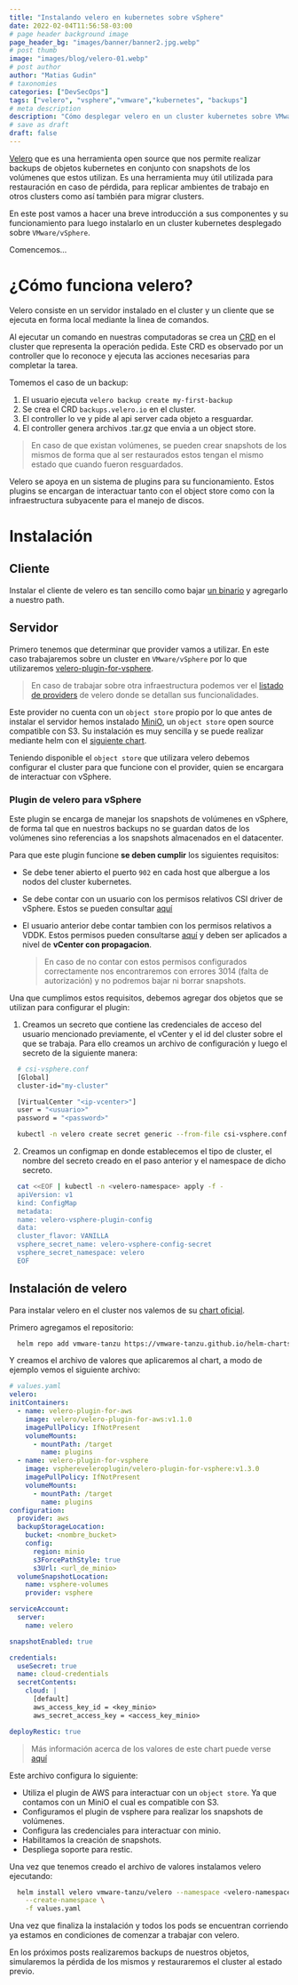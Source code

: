 ```yaml
---
title: "Instalando velero en kubernetes sobre vSphere"
date: 2022-02-04T11:56:58-03:00
# page header background image
page_header_bg: "images/banner/banner2.jpg.webp"
# post thumb
image: "images/blog/velero-01.webp"
# post author
author: "Matias Gudin"
# taxonomies
categories: ["DevSecOps"]
tags: ["velero", "vsphere","vmware","kubernetes", "backups"]
# meta description
description: "Cómo desplegar velero en un cluster kubernetes sobre VMware/vSphere"
# save as draft
draft: false
---
```


[Velero](https://velero.netlify.app/docs/v1.8/index.html) que es una herramienta
open source que nos permite realizar backups de objetos kubernetes en conjunto
con snapshots de los volúmenes que estos utilizan. Es una herramienta muy útil
utilizada para restauración en caso de pérdida, para replicar ambientes de 
trabajo en otros clusters como así también para migrar clusters.

En este post vamos a hacer una breve introducción a sus componentes y su
funcionamiento para luego instalarlo en un cluster kubernetes desplegado sobre
`VMware/vSphere`. 

Comencemos...

# ¿Cómo funciona velero?

Velero consiste en un servidor instalado en el cluster y un cliente que se
ejecuta en forma local mediante la linea de comandos.

Al ejecutar un comando en nuestras computadoras se crea un 
[CRD](https://kubernetes.io/docs/concepts/extend-kubernetes/api-extension/custom-resources/)
en el cluster que representa la operación pedida. Este CRD es observado por un
controller que lo reconoce y ejecuta las acciones necesarias para completar la 
tarea.

Tomemos el caso de un backup:

1. El usuario ejecuta `velero backup create my-first-backup`
2. Se crea el CRD `backups.velero.io` en el cluster.
3. El controller lo ve y pide al api server cada objeto a resguardar.
4. El controller genera archivos .tar.gz que envia a un object store.

> En caso de que existan volúmenes, se pueden crear snapshots de los mismos de 
> forma que al ser restaurados estos tengan el mismo estado que cuando fueron
> resguardados.

Velero se apoya en un sistema de plugins para su funcionamiento. Estos plugins
se encargan de interactuar tanto con el object store como con la infraestructura
subyacente para el manejo de discos.

# Instalación

## Cliente

Instalar el cliente de velero es tan sencillo como bajar 
[un binario](https://github.com/vmware-tanzu/velero/releases) y agregarlo a
nuestro path.

## Servidor

Primero tenemos que determinar que provider vamos a utilizar. En este caso
trabajaremos sobre un cluster en `VMware/vSphere` por lo que utilizaremos
[velero-plugin-for-vsphere](https://github.com/vmware-tanzu/velero-plugin-for-vsphere).
 
> En caso de trabajar sobre otra infraestructura podemos ver el
> [listado de providers](https://velero.netlify.app/docs/v1.8/supported-providers/)
> de velero donde se detallan sus funcionalidades.

Este provider no cuenta con un `object store` propio por lo que antes de instalar
el servidor hemos instalado [MiniO](https://min.io/), un `object store` open
source compatible con S3. Su instalación es muy sencilla y se puede realizar
mediante helm con el 
[siguiente chart](https://github.com/minio/minio/tree/master/helm/minio).

Teniendo disponible el `object store` que utilizara velero debemos configurar el
cluster para que funcione con el provider, quien se encargara de interactuar con
vSphere.

### Plugin de velero para vSphere

Este plugin se encarga de manejar los snapshots de volúmenes en vSphere, de 
forma tal que en nuestros backups no se guardan datos de los volúmenes sino 
referencias a los snapshots almacenados en el datacenter.

Para que este plugin funcione **se deben cumplir** los siguientes requisitos:

- Se debe tener abierto el puerto `902` en cada host que albergue a los nodos del
  cluster kubernetes.

- Se debe contar con un usuario con los permisos relativos CSI driver de
  vSphere. Estos se pueden consultar
[aquí](https://docs.vmware.com/en/VMware-vSphere-Container-Storage-Plug-in/2.0/vmware-vsphere-csp-getting-started/GUID-043ACF65-9E0B-475C-A507-BBBE2579AA58.html)

- El usuario anterior debe contar tambien con los permisos relativos a VDDK.
  Estos permisos pueden consultarse
  [aquí](https://developer.vmware.com/docs/11750/virtual-disk-development-kit-programming-guide/GUID-8301C6CF-37C2-42CC-B4C5-BB1DD28F79C9.html)  y deben ser aplicados a nivel de **vCenter con propagacion**.
  > En caso de no contar con estos permisos configurados correctamente nos
  > encontraremos con errores 3014 (falta de autorización) y no podremos bajar
  > ni borrar snapshots.

Una que cumplimos estos requisitos, debemos agregar dos objetos que se utilizan
para configurar el plugin:

1. Creamos un secreto que contiene las credenciales de acceso del usuario 
mencionado previamente, el vCenter y el id del cluster sobre el que se trabaja. 
Para ello creamos un archivo de configuración y luego el secreto de la siguiente
manera:

```sh
  # csi-vsphere.conf
  [Global]
  cluster-id="my-cluster"

  [VirtualCenter "<ip-vcenter>"]
  user = "<usuario>"
  password = "<password>"
```

```sh
  kubectl -n velero create secret generic --from-file csi-vsphere.conf
```
2. Creamos un  configmap en donde establecemos el tipo de cluster, el nombre del
   secreto creado en el paso anterior y el namespace de dicho secreto.

```sh
  cat <<EOF | kubectl -n <velero-namespace> apply -f -
  apiVersion: v1
  kind: ConfigMap
  metadata:
  name: velero-vsphere-plugin-config
  data:
  cluster_flavor: VANILLA
  vsphere_secret_name: velero-vsphere-config-secret
  vsphere_secret_namespace: velero
  EOF
```

## Instalación de velero

Para instalar velero en el cluster nos valemos de su
[chart oficial](https://vmware-tanzu.github.io/helm-charts/). 

Primero agregamos el repositorio:

```sh
  helm repo add vmware-tanzu https://vmware-tanzu.github.io/helm-charts
```

Y creamos el archivo de valores que aplicaremos al chart, a modo de ejemplo
vemos el siguiente archivo:

```yaml
# values.yaml
velero:
initContainers:
  - name: velero-plugin-for-aws
    image: velero/velero-plugin-for-aws:v1.1.0
    imagePullPolicy: IfNotPresent
    volumeMounts:
      - mountPath: /target
        name: plugins
  - name: velero-plugin-for-vsphere
    image: vsphereveleroplugin/velero-plugin-for-vsphere:v1.3.0
    imagePullPolicy: IfNotPresent
    volumeMounts:
      - mountPath: /target
        name: plugins
configuration:
  provider: aws
  backupStorageLocation:
    bucket: <nombre_bucket>
    config:
      region: minio
      s3ForcePathStyle: true
      s3Url: <url_de_minio>
  volumeSnapshotLocation:
    name: vsphere-volumes 
    provider: vsphere

serviceAccount:
  server:
    name: velero

snapshotEnabled: true

credentials:
  useSecret: true
  name: cloud-credentials
  secretContents:
    cloud: |
      [default]
      aws_access_key_id = <key_minio>
      aws_secret_access_key = <access_key_minio>

deployRestic: true
```
> Más información acerca de los valores de este chart puede verse 
> [aquí](https://github.com/vmware-tanzu/helm-charts/blob/main/charts/velero/values.yaml)

Este archivo configura lo siguiente:
- Utiliza el plugin de AWS para interactuar con un `object store`. Ya que 
  contamos con un MiniO el cual es compatible con S3.
- Configuramos el  plugin de vsphere para realizar los snapshots de volúmenes.
- Configura las credenciales para interactuar con minio.
- Habilitamos la creación de snapshots.
- Despliega soporte para restic.


Una vez que tenemos creado el archivo de valores instalamos velero ejecutando:

```sh
  helm install velero vmware-tanzu/velero --namespace <velero-namespace> \
    --create-namespace \
    -f values.yaml
```

Una vez que finaliza la instalación y todos los pods se encuentran corriendo ya
estamos en condiciones de comenzar a trabajar con velero.

En los próximos posts realizaremos backups de nuestros objetos, simularemos la
pérdida de los mismos y restauraremos el cluster al estado previo.
